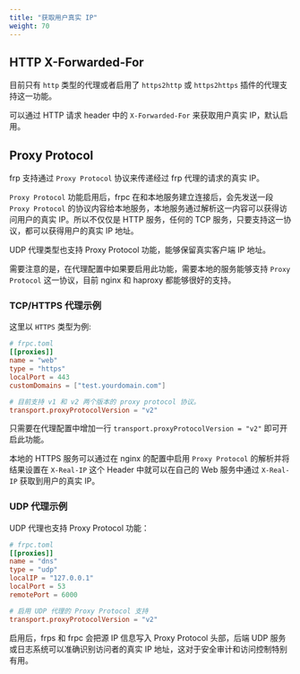 ```yaml
---
title: "获取用户真实 IP"
weight: 70
---
```


## HTTP X-Forwarded-For

目前只有 `http` 类型的代理或者启用了 `https2http` 或 `https2https` 插件的代理支持这一功能。

可以通过 HTTP 请求 header 中的 `X-Forwarded-For` 来获取用户真实 IP，默认启用。

## Proxy Protocol

frp 支持通过 `Proxy Protocol` 协议来传递经过 frp 代理的请求的真实 IP。

`Proxy Protocol` 功能启用后，frpc 在和本地服务建立连接后，会先发送一段 `Proxy Protocol` 的协议内容给本地服务，本地服务通过解析这一内容可以获得访问用户的真实 IP。所以不仅仅是 HTTP 服务，任何的 TCP 服务，只要支持这一协议，都可以获得用户的真实 IP 地址。

UDP 代理类型也支持 Proxy Protocol 功能，能够保留真实客户端 IP 地址。

需要注意的是，在代理配置中如果要启用此功能，需要本地的服务能够支持 `Proxy Protocol` 这一协议，目前 nginx 和 haproxy 都能够很好的支持。

### TCP/HTTPS 代理示例

这里以 `HTTPS` 类型为例:

```toml
# frpc.toml
[[proxies]]
name = "web"
type = "https"
localPort = 443
customDomains = ["test.yourdomain.com"]

# 目前支持 v1 和 v2 两个版本的 proxy protocol 协议。
transport.proxyProtocolVersion = "v2"
```

只需要在代理配置中增加一行 `transport.proxyProtocolVersion = "v2"` 即可开启此功能。

本地的 HTTPS 服务可以通过在 nginx 的配置中启用 `Proxy Protocol` 的解析并将结果设置在 `X-Real-IP` 这个 Header 中就可以在自己的 Web 服务中通过 `X-Real-IP` 获取到用户的真实 IP。

### UDP 代理示例

UDP 代理也支持 Proxy Protocol 功能：

```toml
# frpc.toml
[[proxies]]
name = "dns"
type = "udp"
localIP = "127.0.0.1"
localPort = 53
remotePort = 6000

# 启用 UDP 代理的 Proxy Protocol 支持
transport.proxyProtocolVersion = "v2"
```

启用后，frps 和 frpc 会把源 IP 信息写入 Proxy Protocol 头部，后端 UDP 服务或日志系统可以准确识别访问者的真实 IP 地址，这对于安全审计和访问控制特别有用。
